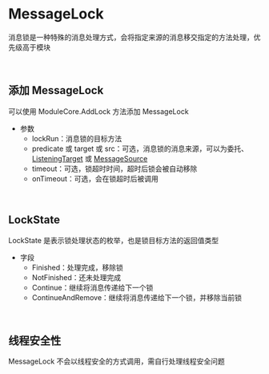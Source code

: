 # MessageLock

消息锁是一种特殊的消息处理方式，会将指定来源的消息移交指定的方法处理，优先级高于模块

<br>

## 添加 MessageLock
可以使用 ModuleCore.AddLock 方法添加 MessageLock
- 参数
    - lockRun：消息锁的目标方法
    - predicate 或 target 或 src：可选，消息锁的消息来源，可以为委托、[ListeningTarget](./ProcessingModel/ListeningTarget.md) 或 [MessageSource](../../Model/MessageSource.md)
    - timeout：可选，锁超时时间，超时后锁会被自动移除
    - onTimeout：可选，会在锁超时后被调用

<br>

## LockState
LockState 是表示锁处理状态的枚举，也是锁目标方法的返回值类型
- 字段
    - Finished：处理完成，移除锁
    - NotFinished：还未处理完成
    - Continue：继续将消息传递给下一个锁
    - ContinueAndRemove：继续将消息传递给下一个锁，并移除当前锁

<br>

## 线程安全性
MessageLock 不会以线程安全的方式调用，需自行处理线程安全问题